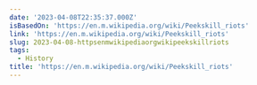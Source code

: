 ```yaml
---
date: '2023-04-08T22:35:37.000Z'
isBasedOn: 'https://en.m.wikipedia.org/wiki/Peekskill_riots'
link: 'https://en.m.wikipedia.org/wiki/Peekskill_riots'
slug: 2023-04-08-httpsenmwikipediaorgwikipeekskillriots
tags:
  - History
title: 'https://en.m.wikipedia.org/wiki/Peekskill_riots'
---
```


